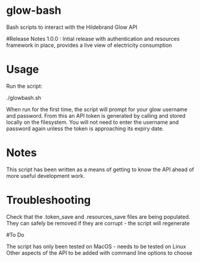 # glow-bash
Bash scripts to interact with the Hildebrand Glow API

#Release Notes
1.0.0 : Intial release with authentication and resources framework 
        in place, provides a live view of electricity consumption

# Usage

Run the script:

./glowbash.sh

When run for the first time, the script will prompt for your glow 
username and password.  From this an API token is generated by calling 
and stored locally on the filesystem.  You will not need to enter the 
username and password again unless the token is approaching its expiry date.

# Notes

This script has been written as a means of getting to know the API ahead of 
more useful development work.

# Troubleshooting

Check that the .token_save and .resources_save files are being populated.
They can safely be removed if they are corrupt - the script will regenerate

#To Do

The script has only been tested on MacOS - needs to be tested on Linux
Other aspects of the API to be added with command line options to choose
